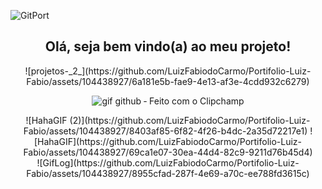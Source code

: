 <di align="center">![GitPort](https://github.com/LuizFabiodoCarmo/Portifolio-Luiz-Fabio/assets/104438927/307cd74a-075b-48c0-a36b-5f1909bdc118)
</div>


<!--<h1 > Hello, I'm Luiz Fabio. </h1>-->

<h2 align="center" color="green">Olá, seja bem vindo(a) ao meu projeto!</h2>

<div align="center" border_color="#53A041">
![projetos-_2_](https://github.com/LuizFabiodoCarmo/Portifolio-Luiz-Fabio/assets/104438927/6a181e5b-fae9-4e13-af3e-4cdd932c6279)
</div>

<div align="center" border_color="#53A041">
<!--  <img align="center" alt="Baby Oda" height="150" style="border-radius:50 boder="#53A041"; "> -->

![gif github ‐ Feito com o Clipchamp](https://github.com/LuizFabiodoCarmo/LuizFabiodoCarmo/assets/104438927/37357274-dbac-4514-8027-4d06b78245ef)
 
</div>

<div align="center" border_color="#53A041">
![HahaGIF (2)](https://github.com/LuizFabiodoCarmo/Portifolio-Luiz-Fabio/assets/104438927/8403af85-6f82-4f26-b4dc-2a35d72217e1)
![HahaGIF](https://github.com/LuizFabiodoCarmo/Portifolio-Luiz-Fabio/assets/104438927/69ca1e07-30ea-44d4-82c9-9211d76b45d4)
</div>

<div align="center" >
 ![GifLog](https://github.com/LuizFabiodoCarmo/Portifolio-Luiz-Fabio/assets/104438927/8955cfad-287f-4e69-a70c-ee788fd3615c)
</div>

